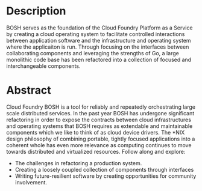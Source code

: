 # Description

BOSH serves as the foundation of the Cloud Foundry Platform as a Service by
creating a cloud operating system to facilitate controlled interactions 
between application software and the infrastructure and operating system where
the applicaiton is run. Through focusing on the interfaces between collaborating
components and leveraging the strengths of Go, a large monolithic code base has
been refactored into a collection of focused and interchangeable components. 

# Abstract

Cloud Foundry BOSH is a tool for reliably and repeatedly orchestrating large
scale distributed services. In the past year BOSH has undergone significant 
refactoring in order to expose the contracts between cloud infrastructures 
and operating systems that BOSH requires as extendable and maintainable
components which we like to think of as cloud device drivers. The *NIX design 
philosophy of combining portable, tightly focused applications into a coherent 
whole has even more relevance as computing continues to move towards distributed
and virtualized resources. Follow along and explore:

 * The challenges in refactoring a production system.
 * Creating a loosely coupled collection of components through interfaces
 * Writing future-resilient software by creating opportunities for community
   involvement.
